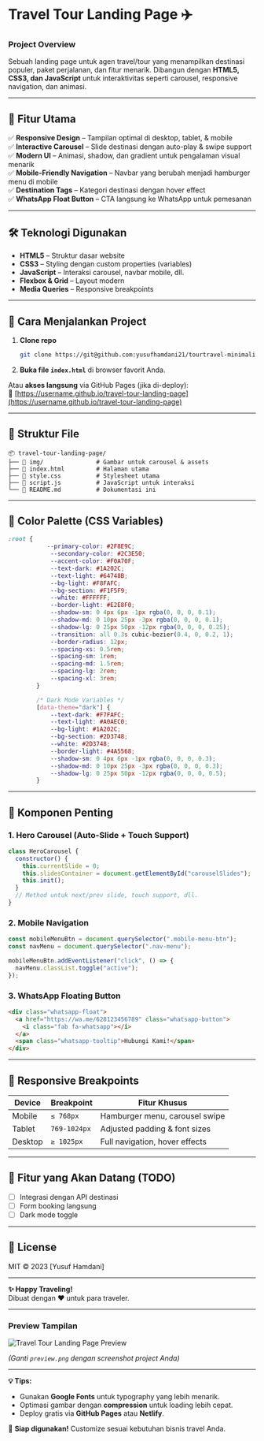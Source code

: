 # **Travel Tour Landing Page** ✈️

### **Project Overview**  
Sebuah landing page untuk agen travel/tour yang menampilkan destinasi populer, paket perjalanan, dan fitur menarik. Dibangun dengan **HTML5, CSS3, dan JavaScript** untuk interaktivitas seperti carousel, responsive navigation, dan animasi.

---

## **📌 Fitur Utama**  
✅ **Responsive Design** – Tampilan optimal di desktop, tablet, & mobile  
✅ **Interactive Carousel** – Slide destinasi dengan auto-play & swipe support  
✅ **Modern UI** – Animasi, shadow, dan gradient untuk pengalaman visual menarik  
✅ **Mobile-Friendly Navigation** – Navbar yang berubah menjadi hamburger menu di mobile  
✅ **Destination Tags** – Kategori destinasi dengan hover effect  
✅ **WhatsApp Float Button** – CTA langsung ke WhatsApp untuk pemesanan  

---

## **🛠️ Teknologi Digunakan**  
- **HTML5** – Struktur dasar website  
- **CSS3** – Styling dengan custom properties (variables)  
- **JavaScript** – Interaksi carousel, navbar mobile, dll.  
- **Flexbox & Grid** – Layout modern  
- **Media Queries** – Responsive breakpoints  

---

## **🚀 Cara Menjalankan Project**  
1. **Clone repo**  
   ```bash
   git clone https://git@github.com:yusufhamdani21/tourtravel-minimalist.git
   ```
2. **Buka file `index.html`** di browser favorit Anda.  

Atau **akses langsung** via GitHub Pages (jika di-deploy):  
🔗 [https://username.github.io/travel-tour-landing-page](https://username.github.io/travel-tour-landing-page)  

---

## **📂 Struktur File**  
```
📦 travel-tour-landing-page/
├── 📂 img/               # Gambar untuk carousel & assets
├── 📜 index.html         # Halaman utama
├── 📜 style.css          # Stylesheet utama
├── 📜 script.js          # JavaScript untuk interaksi
└── 📜 README.md          # Dokumentasi ini
```

---

## **🎨 Color Palette (CSS Variables)**  
```css
:root {
           --primary-color: #2F8E9C;
            --secondary-color: #2C3E50;
            --accent-color: #F0A70F;
            --text-dark: #1A202C;
            --text-light: #64748B;
            --bg-light: #F8FAFC;
            --bg-section: #F1F5F9;
            --white: #FFFFFF;
            --border-light: #E2E8F0;
            --shadow-sm: 0 4px 6px -1px rgba(0, 0, 0, 0.1);
            --shadow-md: 0 10px 25px -3px rgba(0, 0, 0, 0.1);
            --shadow-lg: 0 25px 50px -12px rgba(0, 0, 0, 0.25);
            --transition: all 0.3s cubic-bezier(0.4, 0, 0.2, 1);
            --border-radius: 12px;
            --spacing-xs: 0.5rem;
            --spacing-sm: 1rem;
            --spacing-md: 1.5rem;
            --spacing-lg: 2rem;
            --spacing-xl: 3rem;
        }

        /* Dark Mode Variables */
        [data-theme="dark"] {
            --text-dark: #F7FAFC;
            --text-light: #A0AEC0;
            --bg-light: #1A202C;
            --bg-section: #2D3748;
            --white: #2D3748;
            --border-light: #4A5568;
            --shadow-sm: 0 4px 6px -1px rgba(0, 0, 0, 0.3);
            --shadow-md: 0 10px 25px -3px rgba(0, 0, 0, 0.3);
            --shadow-lg: 0 25px 50px -12px rgba(0, 0, 0, 0.5);
        }
```

---

## **🔧 Komponen Penting**  
### **1. Hero Carousel (Auto-Slide + Touch Support)**  
```javascript
class HeroCarousel {
  constructor() {
    this.currentSlide = 0;
    this.slidesContainer = document.getElementById("carouselSlides");
    this.init();
  }
  // Method untuk next/prev slide, touch support, dll.
}
```

### **2. Mobile Navigation**  
```javascript
const mobileMenuBtn = document.querySelector(".mobile-menu-btn");
const navMenu = document.querySelector(".nav-menu");

mobileMenuBtn.addEventListener("click", () => {
  navMenu.classList.toggle("active");
});
```

### **3. WhatsApp Floating Button**  
```html
<div class="whatsapp-float">
  <a href="https://wa.me/628123456789" class="whatsapp-button">
    <i class="fab fa-whatsapp"></i>
  </a>
  <span class="whatsapp-tooltip">Hubungi Kami!</span>
</div>
```

---

## **📱 Responsive Breakpoints**  
| Device          | Breakpoint  | Fitur Khusus                     |
|----------------|------------|----------------------------------|
| Mobile         | `≤ 768px`  | Hamburger menu, carousel swipe   |
| Tablet         | `769-1024px` | Adjusted padding & font sizes    |
| Desktop        | `≥ 1025px`  | Full navigation, hover effects   |

---

## **🔮 Fitur yang Akan Datang (TODO)**  
- [ ] Integrasi dengan API destinasi  
- [ ] Form booking langsung  
- [ ] Dark mode toggle  

---

## **📜 License**  
MIT © 2023 [Yusuf Hamdani]  

---

**✨ Happy Traveling!**  
Dibuat dengan ❤️ untuk para traveler.  

---

### **Preview Tampilan**  
![Travel Tour Landing Page Preview](img/preview.png)  

*(Ganti `preview.png` dengan screenshot project Anda)*  

---

**💡 Tips:**  
- Gunakan **Google Fonts** untuk typography yang lebih menarik.  
- Optimasi gambar dengan **compression** untuk loading lebih cepat.  
- Deploy gratis via **GitHub Pages** atau **Netlify**.  

🚀 **Siap digunakan!** Customize sesuai kebutuhan bisnis travel Anda.
